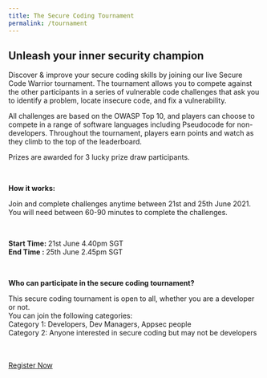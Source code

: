 ```yaml
---
title: The Secure Coding Tournament
permalink: /tournament
---
```


<h2>Unleash your inner security champion</h2>
<p>Discover & improve your secure coding skills by joining our live Secure Code Warrior tournament. The tournament allows you to compete against the other participants in a series of vulnerable code challenges that ask you to identify a problem, locate insecure code, and fix a vulnerability.</p>
<p>All challenges are based on the OWASP Top 10, and players can choose to compete in a range of software languages including Pseudocode for non-developers. Throughout the tournament, players earn points and watch as they climb to the top of the leaderboard. </p>
<p>Prizes are awarded for 3 lucky prize draw participants. </p><br>
<p><strong>How it works:</strong></p>
<p>Join and complete challenges anytime between 21st and 25th June 2021. You will need between 60-90 minutes to complete the challenges. </p><br>
<p> <strong> Start Time: </strong>21st June 4.40pm SGT<br>
  <strong> End Time :  </strong> 25th June 2.45pm SGT
</p><br>
<p><strong>Who can participate in the secure coding tournament?</strong></p>
<p>This secure coding tournament is open to all, whether you are a developer or not. <br>
You can join the following categories:<br>
Category 1: Developers, Dev Managers, Appsec people<br>
Category 2: Anyone interested in secure coding but may not be developers
</p>
<br><br>
<a href="https://form.gov.sg/60b5ff7eadb885001238b51a">Register Now</a>

